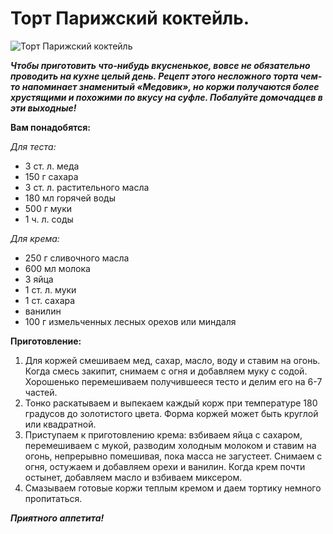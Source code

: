 # Торт Парижский коктейль.

![Торт Парижский коктейль](/images/Kulinar/Vipechka/tort_Parizhskiy_kokteyl.jpg 'Торт Парижский коктейль')

_**Чтобы приготовить что-нибудь вкусненькое, вовсе не обязательно проводить на кухне целый день. Рецепт этого несложного торта чем-то напоминает знаменитый «Медовик», но коржи получаются более хрустящими и похожими по вкусу на суфле. Побалуйте домочадцев в эти выходные!**_

**Вам понадобятся:**

*Для теста:*

- 3 ст. л. меда
- 150 г сахара
- 3 ст. л. растительного масла
- 180 мл горячей воды
- 500 г муки
- 1 ч. л. соды

*Для крема:*

- 250 г сливочного масла
- 600 мл молока
- 3 яйца
- 1 ст. л. муки
- 1 ст. сахара
- ванилин
- 100 г измельченных лесных орехов или миндаля

**Приготовление:**

1. Для коржей смешиваем мед, сахар, масло, воду и ставим на огонь. Когда смесь закипит, снимаем с огня и добавляем муку с содой. Хорошенько перемешиваем получившееся тесто и делим его на 6-7 частей.
2. Тонко раскатываем и выпекаем каждый корж при температуре 180 градусов до золотистого цвета. Форма коржей может быть круглой или квадратной.
3. Приступаем к приготовлению крема: взбиваем яйца с сахаром, перемешиваем с мукой, разводим холодным молоком и ставим на огонь, непрерывно помешивая, пока масса не загустеет. Снимаем с огня, остужаем и добавляем орехи и ванилин. Когда крем почти остынет, добавляем масло и взбиваем миксером.
4. Смазываем готовые коржи теплым кремом и даем тортику немного пропитаться.

_**Приятного аппетита!**_
